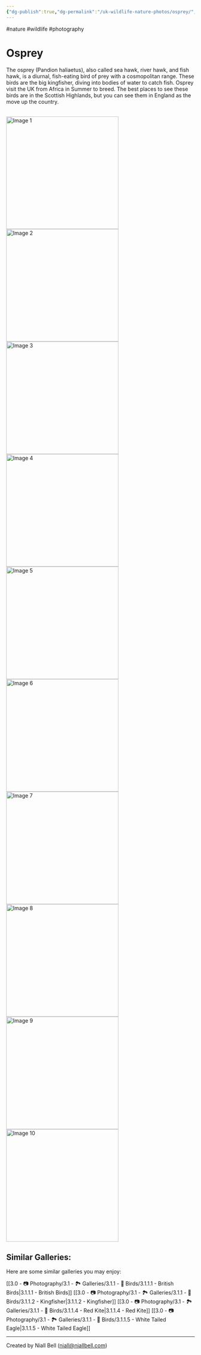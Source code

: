 ```yaml
---
{"dg-publish":true,"dg-permalink":"/uk-wildlife-nature-photos/osprey/","permalink":"/uk-wildlife-nature-photos/osprey/","title":"Osprey","hide":true,"tags":["wildlife","nature","photography"],"noteIcon":null,"created":"2024-04-17T20:08:40.000+01:00","updated":"2024-05-12T22:01:49.000+01:00"}
---
```


#nature #wildlife #photography 
# Osprey

The osprey (Pandion haliaetus), also called sea hawk, river hawk, and fish hawk, is a diurnal, fish-eating bird of prey with a cosmopolitan range. These birds are the big kingfisher, diving into bodies of water to catch fish. Osprey visit the UK from Africa in Summer to breed. The best places to see these birds are in the Scottish Highlands, but you can see them in England as the move up the country.

<br>
<div class="gallery">
    <a href="https://i.imgur.com/QVk6n9F.jpeg" data-fancybox="gallery">
        <img src="https://i.imgur.com/QVk6n9F.jpeg" alt="Image 1" width="300">
    </a>
    <a href="https://i.imgur.com/Westbre.jpeg" data-fancybox="gallery">
        <img src="https://i.imgur.com/Westbre.jpeg" alt="Image 2" width="300">
    </a>
    <a href="https://i.imgur.com/oYn4ckG.png" data-fancybox="gallery">
        <img src="https://i.imgur.com/oYn4ckG.png" alt="Image 3" width="300">
    </a>
    <a href="https://i.imgur.com/XU42XcW.jpeg" data-fancybox="gallery">
        <img src="https://i.imgur.com/XU42XcW.jpeg" alt="Image 4" width="300">
    </a>
    <a href="https://i.imgur.com/fJQTPz6.jpeg" data-fancybox="gallery">
        <img src="https://i.imgur.com/fJQTPz6.jpeg" alt="Image 5" width="300">
    </a>
    <a href="https://i.imgur.com/W147YfY.jpeg" data-fancybox="gallery">
        <img src="https://i.imgur.com/W147YfY.jpeg" alt="Image 6" width="300">
    </a>
    <a href="https://i.imgur.com/jzubMmn.png" data-fancybox="gallery">
        <img src="https://i.imgur.com/jzubMmn.png" alt="Image 7" width="300">
    </a>
    <a href="https://i.imgur.com/MgUdig4.png" data-fancybox="gallery">
        <img src="https://i.imgur.com/MgUdig4.png" alt="Image 8" width="300">
    </a>
    <a href="https://i.imgur.com/PCGifWt.png" data-fancybox="gallery">
        <img src="https://i.imgur.com/PCGifWt.png" alt="Image 9" width="300">
    </a>
    <a href="https://i.imgur.com/I5qHNmM.png" data-fancybox="gallery">
        <img src="https://i.imgur.com/I5qHNmM.png" alt="Image 10" width="300">
    </a>
    <!-- Add more images as needed -->
</div>

## Similar Galleries:

Here are some similar galleries you may enjoy:

[[3.0 - 📷 Photography/3.1 - 🏞️ Galleries/3.1.1 - 🦅 Birds/3.1.1.1 - British Birds\|3.1.1.1 - British Birds]]
[[3.0 - 📷 Photography/3.1 - 🏞️ Galleries/3.1.1 - 🦅 Birds/3.1.1.2 - Kingfisher\|3.1.1.2 - Kingfisher]]
[[3.0 - 📷 Photography/3.1 - 🏞️ Galleries/3.1.1 - 🦅 Birds/3.1.1.4 - Red Kite\|3.1.1.4 - Red Kite]]
[[3.0 - 📷 Photography/3.1 - 🏞️ Galleries/3.1.1 - 🦅 Birds/3.1.1.5 - White Tailed Eagle\|3.1.1.5 - White Tailed Eagle]]



---
Created by Niall Bell (niall@niallbell.com)